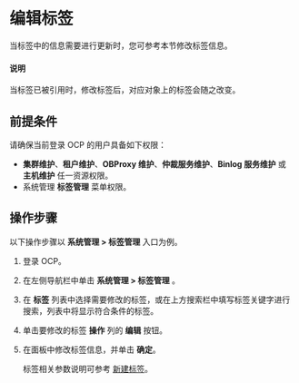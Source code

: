 # 编辑标签

当标签中的信息需要进行更新时，您可参考本节修改标签信息。

<main id="notice" type='explain'>
<h4>说明</h4>
<p>当标签已被引用时，修改标签后，对应对象上的标签会随之改变。</p>
</main>

## 前提条件

请确保当前登录 OCP 的用户具备如下权限：

* **集群维护**、**租户维护**、**OBProxy 维护**、**仲裁服务维护**、**Binlog 服务维护** 或 **主机维护** 任一资源权限。
* 系统管理 **标签管理** 菜单权限。

## 操作步骤

以下操作步骤以 **系统管理 > 标签管理** 入口为例。

1. 登录 OCP。

2. 在左侧导航栏中单击 **系统管理 > 标签管理** 。

3. 在 **标签** 列表中选择需要修改的标签，或在上方搜索栏中填写标签关键字进行搜索，列表中将显示符合条件的标签。

4. 单击要修改的标签 **操作** 列的 **编辑** 按钮。

5. 在面板中修改标签信息，并单击 **确定**。

    标签相关参数说明可参考 [新建标签](200.create-a-tag.md)。
